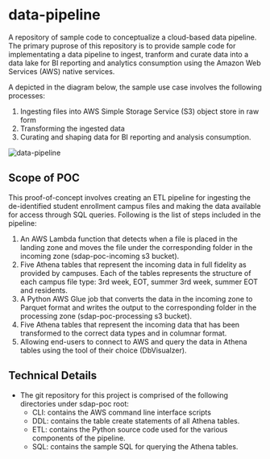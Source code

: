 # data-pipeline
A repository of sample code to conceptualize a cloud-based data pipeline.
The primary puprose of this repository is to provide sample code for implementating a data pipeline to ingest, tranform and curate data into a data lake for BI reporting and analytics consumption using the Amazon Web Services (AWS) native services.

A depicted in the diagram below, the sample use case involves the following processes:
1. Ingesting files into AWS Simple Storage Service (S3) object store in raw form
2. Transforming the ingested data 
3. Curating and shaping data for BI reporting and analysis consumption.

![data-pipeline](https://user-images.githubusercontent.com/123999086/215606241-d0526b38-c795-4d93-9ef5-a65aea1807ac.jpg)

## Scope of POC
This proof-of-concept involves creating an ETL pipeline for ingesting the de-identified student enrollment campus files and making the data available for access through SQL queries.
Following is the list of steps included in the pipeline:
1. An AWS Lambda function that detects when a file is placed in the landing zone and moves the file under the corresponding folder in the incoming zone (sdap-poc-incoming s3 bucket).
2. Five Athena tables that represent the incoming data in full fidelity as provided by campuses. Each of the tables represents the structure of each campus file type: 3rd week, EOT, summer 3rd week, summer EOT and residents.
3. A Python AWS Glue job that converts the data in the incoming zone to Parquet format and writes the output to the corresponding folder in the processing zone (sdap-poc-processing s3 bucket).
4. Five Athena tables that represent the incoming data that has been transformed to the correct data types and in columnar format.
5. Allowing end-users to connect to AWS and query the data in Athena tables using the tool of their choice (DbVisualzer).

## Technical Details
- The git repository for this project is comprised of the following directories under sdap-poc root: 
    - CLI: contains the AWS command line interface scripts
    - DDL: contains the table create statements of all Athena tables.
    - ETL: contains the Python source code used for the various components of the pipeline.
    - SQL: contains the sample SQL for querying the Athena tables.
